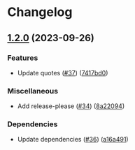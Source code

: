 # Changelog

## [1.2.0](https://github.com/ikornaselur/litime/compare/1.1.0...v1.2.0) (2023-09-26)


### Features

* Update quotes ([#37](https://github.com/ikornaselur/litime/issues/37)) ([7417bd0](https://github.com/ikornaselur/litime/commit/7417bd0a91da436b491ae6be2578dbf7a99fd712))


### Miscellaneous

* Add release-please ([#34](https://github.com/ikornaselur/litime/issues/34)) ([8a22094](https://github.com/ikornaselur/litime/commit/8a220944ccbaa9a1fabfeda82b64ebea9a011c5c))


### Dependencies

* Update dependencies ([#36](https://github.com/ikornaselur/litime/issues/36)) ([a16a491](https://github.com/ikornaselur/litime/commit/a16a491affda80d290a3608b278283554f539d7e))
